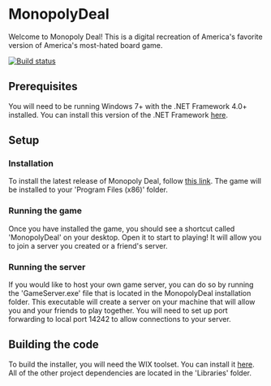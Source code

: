 # MonopolyDeal
Welcome to Monopoly Deal! This is a digital recreation of America's favorite version of America's most-hated board game.

[![Build status](https://ci.appveyor.com/api/projects/status/0a26o51ugctxmfex/branch/master?svg=true)](https://ci.appveyor.com/project/robinschiro/monopolydeal/branch/master)

## Prerequisites
You will need to be running Windows 7+ with the .NET Framework 4.0+ installed. You can install this version of the .NET Framework [here](https://www.microsoft.com/en-us/download/confirmation.aspx?id=17851).

## Setup
### Installation
To install the latest release of Monopoly Deal, follow [this link](https://github.com/robinschiro/MonopolyDeal/releases/latest/download/MonopolyDealInstaller.msi). The game will be installed to your 'Program Files (x86)' folder.

### Running the game
Once you have installed the game, you should see a shortcut called 'MonopolyDeal' on your desktop. Open it to start to playing! It will allow you to join a server you created or a friend's server.

### Running the server
If you would like to host your own game server, you can do so by running the 'GameServer.exe' file that is located in the MonopolyDeal installation folder. This executable will create a server on your machine that will allow you and your friends to play together. You will need to set up port forwarding to local port 14242 to allow connections to your server.

## Building the code
To build the installer, you will need the WIX toolset. You can install it [here](https://wixtoolset.org/releases/).
All of the other project dependencies are located in the 'Libraries' folder.
